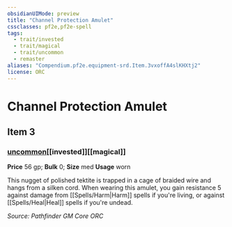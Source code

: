 ```yaml
---
obsidianUIMode: preview
title: "Channel Protection Amulet"
cssclasses: pf2e,pf2e-spell
tags:
  - trait/invested
  - trait/magical
  - trait/uncommon
  - remaster
aliases: "Compendium.pf2e.equipment-srd.Item.3vxoffA4slKHXtj2"
license: ORC
---
```

# Channel Protection Amulet
## Item 3
### [uncommon](uncommon "Uncommon Rarity Trait")[[invested]][[magical]]


**Price** 56 gp; 
**Bulk** 0; **Size** med
**Usage** worn

This nugget of polished tektite is trapped in a cage of braided wire and hangs from a silken cord. When wearing this amulet, you gain resistance 5 against damage from [[Spells/Harm|Harm]] spells if you're living, or against [[Spells/Heal|Heal]] spells if you're undead.

*Source: Pathfinder GM Core*
*ORC*